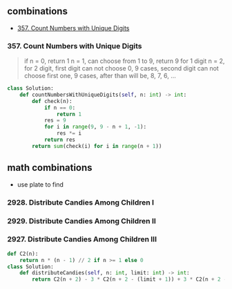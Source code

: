 ## combinations

* [357. Count Numbers with Unique Digits](#357-Count-Numbers-with-Unique-Digits)

### 357. Count Numbers with Unique Digits

> if n = 0, return 1
> n = 1, can choose from 1 to 9, return 9 for 1 digit
> n = 2, for 2 digit, first digit can not choose 0, 9 cases, second digit can not choose
> first one, 9 cases, after than will be, 8, 7, 6, ...

```python
class Solution:
    def countNumbersWithUniqueDigits(self, n: int) -> int:
        def check(n):
            if n == 0:
                return 1
            res = 9
            for i in range(9, 9 - n + 1, -1):
                res *= i
            return res
        return sum(check(i) for i in range(n + 1))
```

## math combinations

- use plate to find 

### 2928. Distribute Candies Among Children I
### 2929. Distribute Candies Among Children II
### 2927. Distribute Candies Among Children III

```python
def C2(n):
    return n * (n - 1) // 2 if n >= 1 else 0
class Solution:
    def distributeCandies(self, n: int, limit: int) -> int:
        return C2(n + 2) - 3 * C2(n + 2 - (limit + 1)) + 3 * C2(n + 2 - 2 * (limit + 1)) - C2(n + 2 - 3 * (limit + 1))
```

